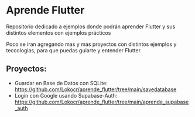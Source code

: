 # Aprende Flutter 

Repositorio dedicado a ejemplos donde podrán aprender Flutter y sus distintos elementos con ejemplos prácticos

Poco se iran agregando mas y mas proyectos con distintos ejemplos y teccologias, para que puedas guiarte y entender Flutter.

## Proyectos:

- Guardar en Base de Datos con SQLite: https://github.com/Lokocr/aprende_flutter/tree/main/savedatabase
- Login con Google usando Supabase-Auth: https://github.com/Lokocr/aprende_flutter/tree/main/aprende_supabase_auth

